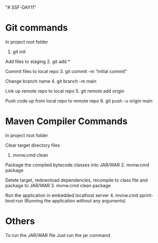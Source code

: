 "# SSF-DAY11" 

# Git commands
In project root folder
1. git init

Add files to staging
2. git add *

Commit files to local repo
3. git commit -m “initial commit”

Change branch name
4. git branch -m main

Link up remote repo to local repo
5. git remote add origin

Push code up from local repo to remote repo
6. git push -u origin main



# Maven Compiler Commands
In project root folder

Clear target directory files
1. mvnw.cmd clean

Package the compiled bytecode classes into JAR/WAR
2. mvnw.cmd package

Delete target, redownload dependencies, recompile to class file and package to JAR/WAR
3. mvnw.cmd clean package

Run the application in embedded localhost server 
4. mvnw.cmd sprint-boot:run
(Running the application without any arguments)




# Others
To run the JAR/WAR file
Just run the jar command
